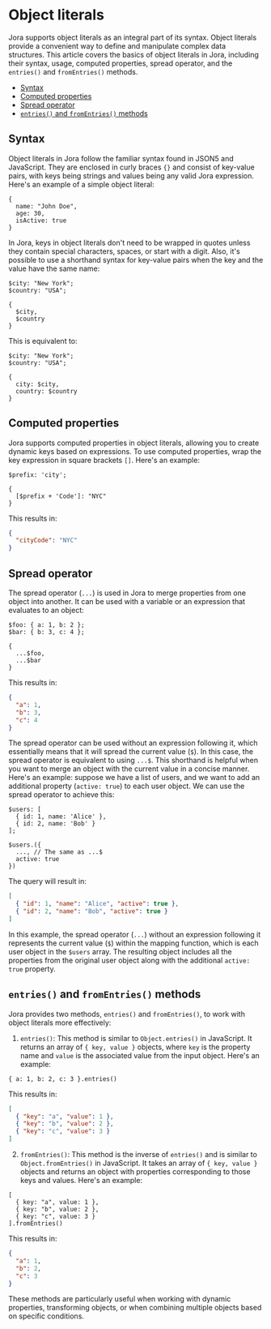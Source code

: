 # Object literals

Jora supports object literals as an integral part of its syntax. Object literals provide a convenient way to define and manipulate complex data structures. This article covers the basics of object literals in Jora, including their syntax, usage, computed properties, spread operator, and the `entries()` and `fromEntries()` methods.

- [Syntax](#syntax)
- [Computed properties](#computed-properties)
- [Spread operator](#spread-operator)
- [`entries()` and `fromEntries()` methods](#entries-and-fromentries-methods)

## Syntax

Object literals in Jora follow the familiar syntax found in JSON5 and JavaScript. They are enclosed in curly braces `{}` and consist of key-value pairs, with keys being strings and values being any valid Jora expression. Here's an example of a simple object literal:

```jora
{
  name: "John Doe",
  age: 30,
  isActive: true
}
```

In Jora, keys in object literals don't need to be wrapped in quotes unless they contain special characters, spaces, or start with a digit. Also, it's possible to use a shorthand syntax for key-value pairs when the key and the value have the same name:

```jora
$city: "New York";
$country: "USA";

{
  $city,
  $country
}
```

This is equivalent to:

```jora
$city: "New York";
$country: "USA";

{
  city: $city,
  country: $country
}
```

## Computed properties

Jora supports computed properties in object literals, allowing you to create dynamic keys based on expressions. To use computed properties, wrap the key expression in square brackets `[]`. Here's an example:

```jora
$prefix: 'city';

{
  [$prefix + 'Code']: "NYC"
}
```

This results in:

```json
{
  "cityCode": "NYC"
}
```

## Spread operator

The spread operator (`...`) is used in Jora to merge properties from one object into another. It can be used with a variable or an expression that evaluates to an object:

```jora
$foo: { a: 1, b: 2 };
$bar: { b: 3, c: 4 };

{
  ...$foo,
  ...$bar
}
```

This results in:

```json
{
  "a": 1,
  "b": 3,
  "c": 4
}
```

The spread operator can be used without an expression following it, which essentially means that it will spread the current value (`$`). In this case, the spread operator is equivalent to using `...$`. This shorthand is helpful when you want to merge an object with the current value in a concise manner. Here's an example: suppose we have a list of users, and we want to add an additional property (`active: true`) to each user object. We can use the spread operator to achieve this:

```jora
$users: [
  { id: 1, name: 'Alice' },
  { id: 2, name: 'Bob' }
];

$users.({
  ..., // The same as ...$
  active: true
})
```

The query will result in:

```json
[
  { "id": 1, "name": "Alice", "active": true },
  { "id": 2, "name": "Bob", "active": true }
]
```

In this example, the spread operator (`...`) without an expression following it represents the current value (`$`) within the mapping function, which is each user object in the `$users` array. The resulting object includes all the properties from the original user object along with the additional `active: true` property.

## `entries()` and `fromEntries()` methods

Jora provides two methods, `entries()` and `fromEntries()`, to work with object literals more effectively:

1. `entries()`: This method is similar to `Object.entries()` in JavaScript. It returns an array of `{ key, value }` objects, where `key` is the property name and `value` is the associated value from the input object. Here's an example:

```jora
{ a: 1, b: 2, c: 3 }.entries()
```

This results in:

```json
[
  { "key": "a", "value": 1 },
  { "key": "b", "value": 2 },
  { "key": "c", "value": 3 }
]
```

2. `fromEntries()`: This method is the inverse of `entries()` and is similar to `Object.fromEntries()` in JavaScript. It takes an array of `{ key, value }` objects and returns an object with properties corresponding to those keys and values. Here's an example:

```jora
[
  { key: "a", value: 1 },
  { key: "b", value: 2 },
  { key: "c", value: 3 }
].fromEntries()
```

This results in:

```json
{
  "a": 1,
  "b": 2,
  "c": 3
}
```

These methods are particularly useful when working with dynamic properties, transforming objects, or when combining multiple objects based on specific conditions.
